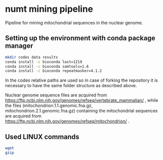 # numt mining pipeline
Pipeline for mining mitochondrial sequences in the nuclear genome.

Setting up the environment with conda package manager
---
```bash
mkdir codes data results
conda install -c bioconda last=1219
conda install -c bioconda samtools=1.6
conda install -c bioconda repeatmasker=4.1.2
```
In the codes relative paths are used so in case of forking the repository it is necessary to have the same folder structure as described above.

Nuclear genome sequence files are acquired from
https://ftp.ncbi.nlm.nih.gov/genomes/refseq/vertebrate_mammalian/ , while the files (mitochondrion.1.1.genomic.fna.gz, mitochondrion.2.1.genomic.fna.gz) containing the mitochondrial sequences are acquired from https://ftp.ncbi.nlm.nih.gov/genomes/refseq/mitochondrion/ .

Used LINUX commands
---
```bash
wget
gzip
```
